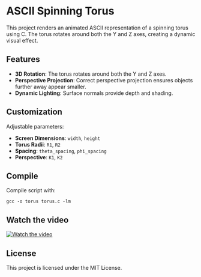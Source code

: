 # ASCII Spinning Torus

This project renders an animated ASCII representation of a spinning torus using C. The torus rotates around both the Y and Z axes, creating a dynamic visual effect.

## Features

- **3D Rotation**: The torus rotates around both the Y and Z axes.
- **Perspective Projection**: Correct perspective projection ensures objects further away appear smaller.
- **Dynamic Lighting**: Surface normals provide depth and shading.

## Customization

Adjustable parameters:
- **Screen Dimensions**: `width`, `height`
- **Torus Radii**: `R1`, `R2`
- **Spacing**: `theta_spacing`, `phi_spacing`
- **Perspective**: `K1`, `K2`

## Compile

Compile script with:
```
gcc -o torus torus.c -lm
```


## Watch the video
[![Watch the video](https://img.youtube.com/vi/qIkoUbvpyqM/maxresdefault.jpg)](https://youtu.be/qIkoUbvpyqM)


## License

This project is licensed under the MIT License.

